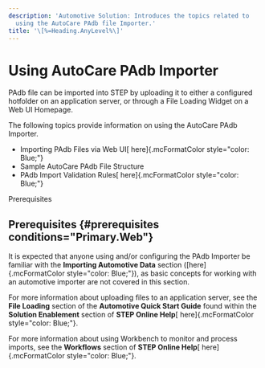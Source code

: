 ```yaml
---
description: 'Automotive Solution: Introduces the topics related to
  using the AutoCare PAdb file Importer.'
title: '\[%=Heading.AnyLevel%\]'
---
```


Using AutoCare PAdb Importer
============================

PAdb file can be imported into STEP by uploading it to either a
configured hotfolder on an application server, or through a File Loading
Widget on a Web UI Homepage.

The following topics provide information on using the AutoCare PAdb
Importer.

-   Importing PAdb Files via Web UI[ here]{.mcFormatColor
    style="color: Blue;"}
-   Sample AutoCare PAdb File Structure
-   PAdb Import Validation Rules[ here]{.mcFormatColor
    style="color: Blue;"}

Prerequisites

Prerequisites {#prerequisites conditions="Primary.Web"}
-------------

It is expected that anyone using and/or configuring the PAdb Importer be
familiar with the **Importing Automotive Data** section
([here]{.mcFormatColor style="color: Blue;"}), as basic concepts for
working with an automotive importer are not covered in this section.

For more information about uploading files to an application server, see
the **File Loading** section of the **Automotive Quick Start Guide**
found within the **Solution Enablement** section of **STEP Online
Help**[ here]{.mcFormatColor style="color: Blue;"}.

For more information about using Workbench to monitor and process
imports, see the **Workflows** section of **STEP Online Help**[
here]{.mcFormatColor style="color: Blue;"}.

